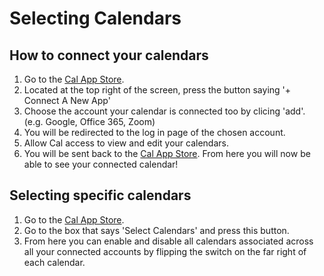 # Selecting Calendars

## How to connect your calendars

1. Go to the [Cal App Store](https://app.cal.com/integrations).
2. Located at the top right of the screen, press the button saying '+ Connect A New App'
3. Choose the account your calendar is connected too by clicing 'add'. (e.g. Google, Office 365, Zoom)
4. You will be redirected to the log in page of the chosen account.
5. Allow Cal access to view and edit your calendars.
6. You will be sent back to the [Cal App Store](https://app.cal.com/integrations). From here you will now be able to see your connected calendar!

## Selecting specific calendars

1. Go to the [Cal App Store](https://app.cal.com/integrations).
2.  Go to the box that says 'Select Calendars' and press this button.
3. From here you can enable and disable all calendars associated across all your connected accounts by flipping the switch on the far right of each calendar.